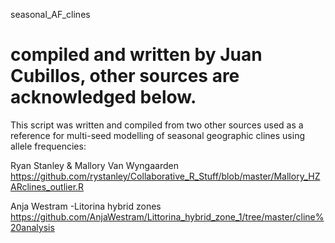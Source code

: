 seasonal_AF_clines
# compiled and written by Juan Cubillos, other sources are acknowledged below.


 This script was written and compiled from two other sources
used as a reference for multi-seed modelling of seasonal geographic clines using allele frequencies:

Ryan Stanley & Mallory Van Wyngaarden 
https://github.com/rystanley/Collaborative_R_Stuff/blob/master/Mallory_HZARclines_outlier.R

Anja Westram -Litorina hybrid zones
https://github.com/AnjaWestram/Littorina_hybrid_zone_1/tree/master/cline%20analysis
